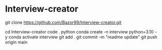 # Interview-creator

git clone https://github.com/Bazor99/Interview-creator.git

cd Interview-creator
code .
python
conda create -n interview python=3.10 -y
conda activate interview
git add .
git commit -m "readme update"
git push origin main
